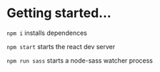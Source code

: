 # Getting started...

`npm i` installs dependences 

`npm start` starts the react dev server

`npm run sass` starts a node-sass watcher process
